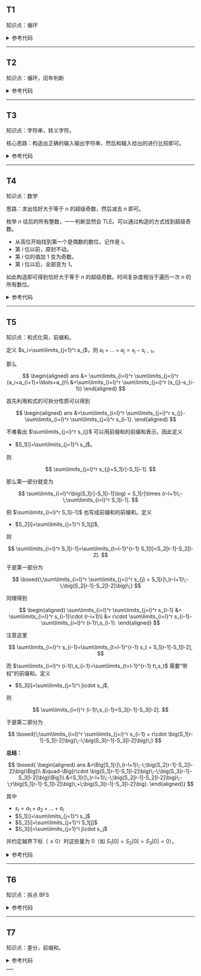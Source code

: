 ## T1

知识点：循环

<details>

<summary>参考代码</summary>

```cpp
int ans = x;
while (x != 0)
{
    ans += x / y * 2;
    x /= y;
}   
cout << ans;
```



</details>


___


## T2

知识点：循环，闰年判断

<details>

<summary>参考代码</summary>

```cpp
bool leap(int y)
{
    return (y % 4 == 0 && y % 100 != 0) || (y % 400 == 0);
}
int ans = 0;
for (int i = l; i <= r; i++)
{
    if (leap(i))
    {
        ans += 366;
    }
}
```
</details>

___


## T3

知识点：字符串，转义字符。


核心思路：构造出正确的输入输出字符串，然后和输入给出的进行比较即可。

<details>

<summary>参考代码</summary>

```cpp
string in = "freopen(\"" + s + ".in\",\"r\",stdin);";
string out = "freopen(\"" + s + ".out\",\"w\",stdout);";
if (in == a && out == b)
    cout << "Yes";
else
    cout << "No";
```

</details>

___


## T4

知识点：数学

思路：求出恰好大于等于 $n$ 的超级奇数，然后减去 $n$ 即可。

枚举 $n$ 往后的所有整数，一一判断显然会 TLE。可以通过构造的方式找到超级奇数。

- 从高位开始找到第一个是偶数的数位，记作是 $i$。
- 第 $i$ 位以前，原封不动。
- 第 $i$ 位的值加 $1$ 变为奇数。
- 第 $i$ 位以后，全部变为 $1$。

如此构造即可得到恰好大于等于 $n$ 的超级奇数。时间复杂度相当于遍历一次 $n$ 的所有数位。

<details>

<summary>参考代码</summary>

```cpp
long long solve(long long n)
{
    string s = to_string(n);
    for (int i = 0; i < s.size(); i++)
    {
        int x = s[i] - '0';
        if (x % 2 == 0)
        {
            s[i] += 1;
            for (int j = i + 1; j < s.size(); j++)
            {
                s[j] = '1';
            }
            break;
        }
    }
    return stoll(s);
}
```
</details>

___


## T5

知识点：和式化简，前缀和。


定义 $s_i=\sum\limits_{j=1}^i a_j$，则 $a_i+\ldots + a_j=s_j-s_{i-1}$。

那么

$$
\begin{aligned}
ans
&= \sum\limits_{i=l}^r \sum\limits_{j=i}^r (a_i+a_{i+1}+\ldots+a_j)\\
&=\sum\limits_{i=l}^r \sum\limits_{j=i}^r (s_{j}-s_{i-1})
\end{aligned}
$$

首先利用和式的可拆分性质可以得到

$$
\begin{aligned}
ans
&=\sum\limits_{i=l}^r \sum\limits_{j=i}^r s_{j}-\sum\limits_{i=l}^r \sum\limits_{j=i}^r s_{i-1}.
\end{aligned}
$$

不难看出 $\sum\limits_{j=i}^r s_{j}$ 可以用前缀和的前缀和表示。因此定义

* $S_1[i]=\sum\limits_{j=1}^i s_j$。

则

$$
\sum\limits_{j=i}^r s_{j}=S_1[r]-S_1[i-1].
$$

那么第一部分就变为

$$
\sum\limits_{i=l}^r\big(S_1[r]-S_1[i-1]\big)
= S_1[r]\times (r-l+1)\;-\;\sum\limits_{i=l}^r S_1[i-1].
$$

把 $\sum\limits_{i=l}^r S_1[i-1]$ 也写成前缀和的前缀和。定义

* $S_2[i]=\sum\limits_{j=1}^i S_1[j]$,

则

$$
\sum\limits_{i=l}^r S_1[i-1]=\sum\limits_{t=l-1}^{r-1} S_1[t]=S_2[r-1]-S_2[l-2].
$$

于是第一部分为

$$
\boxed{\;\sum\limits_{i=l}^r \sum\limits_{j=i}^r s_{j}
= S_1[r]\,(r-l+1)\;-\;\big(S_2[r-1]-S_2[l-2]\big)\;}
$$

同理得到

$$
\begin{aligned}
\sum\limits_{i=l}^r \sum\limits_{j=i}^r s_{i-1}
&= \sum\limits_{i=l}^r s_{i-1}\cdot (r-i+1)\\
&= r\cdot \sum\limits_{i=l}^r s_{i-1}-\sum\limits_{i=l}^r (i-1)\,s_{i-1}.
\end{aligned}
$$

注意这里

$$
\sum\limits_{i=l}^r s_{i-1}=\sum\limits_{t=l-1}^{r-1} s_t
= S_1[r-1]-S_1[l-2],
$$

而 $\sum\limits_{i=l}^r (i-1)\,s_{i-1}=\sum\limits_{t=l-1}^{r-1} t\,s_t$ 需要“带权”的前缀和。定义

* $S_3[i]=\sum\limits_{j=1}^i j\cdot s_j$,

则

$$
\sum\limits_{i=l}^r (i-1)\,s_{i-1}=S_3[r-1]-S_3[l-2].
$$

于是第二部分为

$$
\boxed{\;\sum\limits_{i=l}^r \sum\limits_{j=i}^r s_{i-1}
= r\cdot \big(S_1[r-1]-S_1[l-2]\big)\;-\;\big(S_3[r-1]-S_3[l-2]\big)\;}
$$

**总结：**

$$
\boxed{
\begin{aligned}
ans
&=\Big[S_1[r]\,(r-l+1)\;-\;\big(S_2[r-1]-S_2[l-2]\big)\Big]\\
&\quad-\Big[r\cdot \big(S_1[r-1]-S_1[l-2]\big)\;-\;\big(S_3[r-1]-S_3[l-2]\big)\Big]\\
&=S_1[r]\,(r-l+1)\;-\;\big(S_2[r-1]-S_2[l-2]\big)\;-\;r\big(S_1[r-1]-S_1[l-2]\big)\;+\;\big(S_3[r-1]-S_3[l-2]\big).
\end{aligned}}
$$

其中

* $s_i=a_1+a_{2}+\ldots+a_i$
* $S_1[i]=\sum\limits_{j=1}^i s_j$
* $S_2[i]=\sum\limits_{j=1}^i S_1[j]$
* $S_3[i]=\sum\limits_{j=1}^i j\cdot s_j$

并约定越界下标（$\le 0$）时这些量为 0（如 $S_1[0]=S_2[0]=S_3[0]=0$）。

<details>

<summary>参考代码</summary>

```cpp
#include <bits/stdc++.h>
using namespace std;
using int64 = long long;

int main()
{
    ios::sync_with_stdio(false);
    cin.tie(nullptr);
    int n, q;
    cin >> n >> q;
    vector<int64> a(n + 1), s(n + 1), S1(n + 1), S2(n + 1), S3(n + 1);
    // 输入
    for (int i = 1; i <= n; i++)
        cin >> a[i];
    // 预处理
    for (int i = 1; i <= n; i++)
    {
        s[i] = s[i - 1] + a[i];             // 前缀和
        S1[i] = S1[i - 1] + s[i];           // s 的前缀和
        S2[i] = S2[i - 1] + S1[i];          // S1 的前缀和
        S3[i] = S3[i - 1] + 1LL * i * s[i]; // 带权前缀和
    }
    while (q--)
    {
        int l, r;
        cin >> l >> r;
        // 注意边界：当 l = 1 时 l-2 会是 -1，下标要安全处理
        auto get = [&](const vector<int64> &arr, int idx)
        {
            if (idx < 0)
                return 0LL;
            return arr[idx];
        };
        int64 part1 = S1[r] * (r - l + 1) - (get(S2, r - 1) - get(S2, l - 2));
        int64 part2 = 1LL * r * (get(S1, r - 1) - get(S1, l - 2)) - (get(S3, r - 1) - get(S3, l - 2));
        int64 ans = part1 - part2;
        cout << ans << "\n";
    }
    return 0;
}
```
</details>


___


## T6

知识点：拆点 BFS

<details>

<summary>参考代码</summary>

```cpp
#include <bits/stdc++.h>
#define int long long
using namespace std;
using pii = pair<int, int>;
template <typename T>
using vec = vector<T>;
constexpr int N = 2e5 + 5, mod = 998244353;

signed main()
{
    ios::sync_with_stdio(false), cin.tie(0);
    int n, m;
    cin >> n >> m;
    vec<vec<char>> a(n + 1, vec<char>(m + 1));
    int x1 = 0, y1 = 0, x2 = 0, y2 = 0;
    for (int i = 1; i <= n; i++)
    {
        for (int j = 1; j <= m; j++)
        {
            cin >> a[i][j];
            if (a[i][j] == 'S')
            {
                x1 = i, y1 = j;
            }
            if (a[i][j] == 'E')
            {
                x2 = i, y2 = j;
            }
        }
    }


    const int dx[] = {0, 1, 0, -1}, dy[] = {1, 0, -1, 0};
    vec<vec<vec<vec<int>>>> dis(n + 1, vec<vec<vec<int>>>(m + 1, vec<vec<int>>(4, vec<int>(4, 1e9))));
    queue<array<int, 4>> q;
    for (int i = 0; i < 4; i++)
    {
        dis[x1][y1][i][1] = 0;
        q.push({x1, y1, i, 1});
    }

    while (!q.empty())
    {
        auto [x, y, fx, d] = q.front();
        q.pop();
        for (int i = 0; i < 4; i++)
        {
            int nx = x + dx[i], ny = y + dy[i];
            if (nx < 1 || nx > n || ny < 1 || ny > m || a[nx][ny] == '#')
                continue;
            if (i == fx)
            {
                if (d < 3)
                {
                    if (dis[nx][ny][i][d + 1] == 1e9)
                    {
                        dis[nx][ny][i][d + 1] = dis[x][y][fx][d] + 1;
                        q.push({nx, ny, i, d + 1});
                    }
                }
            }
            else
            {
                if (dis[nx][ny][i][1] == 1e9)
                {
                    dis[nx][ny][i][1] = dis[x][y][fx][d] + 1;
                    q.push({nx, ny, i, 1});
                }
            }
        }
    }
    int ans = 1e9;
    for (int i = 0; i < 4; i++)
        for (int j = 1; j <= 3; j++)
            ans = min(ans, dis[x2][y2][i][j]);
    if (ans == 1e9) ans = -1;
    cout << ans;
    return 0;
}
```
</details>

___


## T7

知识点：差分，前缀和。


<details>

<summary>参考代码</summary>

```cpp
while (m--)
{
    int l, r;
    cin >> l >> r;
    int len = r - l + 1;
    a[l] += 1;
    if (l + 1 <= n)
        a[l + 1] += 1;
    if (r + 1 <= n)
        a[r + 1] += -Z(len + 1) * (len + 1);
    if (r + 2 <= n)
        a[r + 2] += Z(2) * len * len + 2 * len - 1;
    if (r + 3 <= n)
        a[r + 3] += -Z(len) * len;
}   
for (int i = 1; i <= n; i++)
    a[i] += a[i - 1];
for (int i = 1; i <= n; i++)
    a[i] += a[i - 1];
for (int i = 1; i <= n; i++)
    a[i] += a[i - 1];
for (int i = 1; i <= n; i++)
    cout << a[i] << " ";
```

</details>
___
